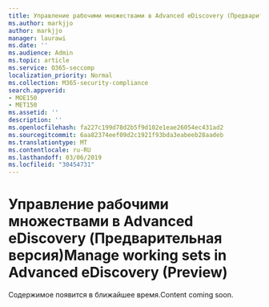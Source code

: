 ```yaml
---
title: Управление рабочими множествами в Advanced eDiscovery (Предварительная версия)
ms.author: markjjo
author: markjjo
manager: laurawi
ms.date: ''
ms.audience: Admin
ms.topic: article
ms.service: O365-seccomp
localization_priority: Normal
ms.collection: M365-security-compliance
search.appverid:
- MOE150
- MET150
ms.assetid: ''
description: ''
ms.openlocfilehash: fa227c199d78d2b5f9d102e1eae26054ec431ad2
ms.sourcegitcommit: 6aa82374eef09d2c1921f93bda3eabeeb28aadeb
ms.translationtype: MT
ms.contentlocale: ru-RU
ms.lasthandoff: 03/06/2019
ms.locfileid: "30454731"
---
```

# <a name="manage-working-sets-in-advanced-ediscovery-preview"></a><span data-ttu-id="20a00-102">Управление рабочими множествами в Advanced eDiscovery (Предварительная версия)</span><span class="sxs-lookup"><span data-stu-id="20a00-102">Manage working sets in Advanced eDiscovery (Preview)</span></span>  

<span data-ttu-id="20a00-103">Содержимое появится в ближайшее время.</span><span class="sxs-lookup"><span data-stu-id="20a00-103">Content coming soon.</span></span>
